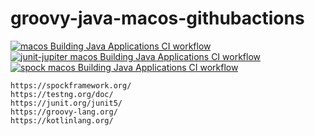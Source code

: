 # groovy-java-macos-githubactions
[![macos Building Java Applications CI workflow](https://github.com/githubfoam/groovy-java-macos-githubactions/actions/workflows/macos-build-java-wf.yml/badge.svg)](https://github.com/githubfoam/groovy-java-macos-githubactions/actions/workflows/macos-build-java-wf.yml)  
[![junit-jupiter macos Building Java Applications CI workflow](https://github.com/githubfoam/groovy-java-macos-githubactions/actions/workflows/junit-jupiter-wf.yml/badge.svg)](https://github.com/githubfoam/groovy-java-macos-githubactions/actions/workflows/junit-jupiter-wf.yml)  
[![spock macos Building Java Applications CI workflow](https://github.com/githubfoam/groovy-java-macos-githubactions/actions/workflows/spock-wf.yml/badge.svg)](https://github.com/githubfoam/groovy-java-macos-githubactions/actions/workflows/spock-wf.yml)  

~~~~
https://spockframework.org/
https://testng.org/doc/
https://junit.org/junit5/
https://groovy-lang.org/
https://kotlinlang.org/
~~~~
